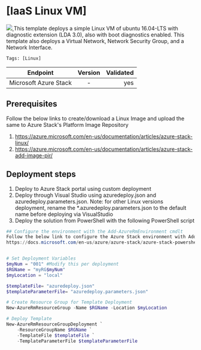 # [IaaS Linux VM]

<a href="http://armviz.io/#/?load=https://raw.githubusercontent.com/Azure/azurestack-quickstart-templates/master/201-vm-linux-vm-create-with-extension-diagnostic/azuredeploy.json" target="_blank">
  <img src="http://armviz.io/visualizebutton.png"/>
</a>
This template deploys a simple Linux VM of ubuntu 16.04-LTS with diagnostic extension (LDA 3.0), also with boot diagnostics enabled. This template also deploys a Virtual Network, Network Security Group, and a Network Interface.

`Tags: [Linux]`

| Endpoint        | Version           | Validated  |
| ------------- |:-------------:| -----:|
| Microsoft Azure Stack      | - |  yes|

## Prerequisites

Follow the below links to create/download a Linux Image and upload the same to Azure Stack's Platform Image Repository
1. https://azure.microsoft.com/en-us/documentation/articles/azure-stack-linux/ 
2. https://azure.microsoft.com/en-us/documentation/articles/azure-stack-add-image-pir/
	
## Deployment steps
1. Deploy to Azure Stack portal using custom deployment
2. Deploy through Visual Studio using azuredeploy.json and azuredeploy.parameters.json. Note: for other Linux versions deployment, rename the *.azuredeploy.parameters.json to the default name before deploying via VisualStudio
2. Deploy the solution from PowerShell with the following PowerShell script 

``` PowerShell
## Configure the environment with the Add-AzureRmEnvironment cmdlt 
Follow the below link to configure the Azure Stack environment with Add-AzureRmEnvironment cmdlet and authenticate a user to the environment
https://docs.microsoft.com/en-us/azure/azure-stack/azure-stack-powershell-configure


# Set Deployment Variables
$myNum = "001" #Modify this per deployment
$RGName = "myRG$myNum"
$myLocation = "local"

$templateFile= "azuredeploy.json"
$templateParameterFile= "azuredeploy.parameters.json"

# Create Resource Group for Template Deployment
New-AzureRmResourceGroup -Name $RGName -Location $myLocation

# Deploy Template 
New-AzureRmResourceGroupDeployment `
    -ResourceGroupName $RGName `
    -TemplateFile $templateFile `
    -TemplateParameterFile $templateParameterFile
```


